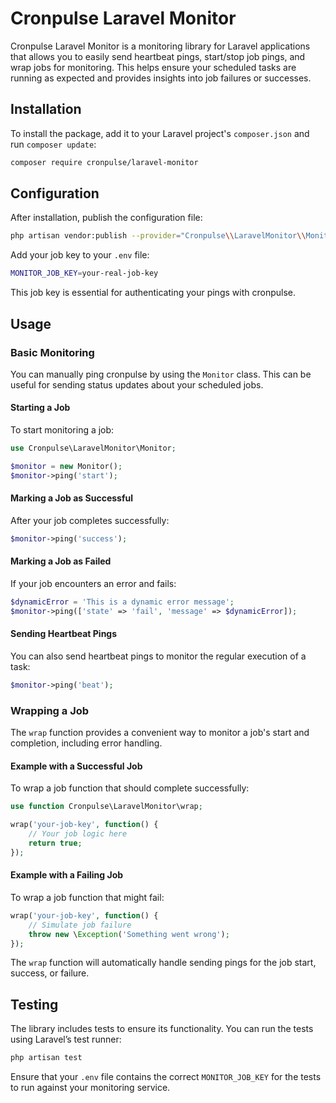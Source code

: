 # Cronpulse Laravel Monitor

Cronpulse Laravel Monitor is a monitoring library for Laravel applications that allows you to easily send heartbeat pings, start/stop job pings, and wrap jobs for monitoring. This helps ensure your scheduled tasks are running as expected and provides insights into job failures or successes.

## Installation

To install the package, add it to your Laravel project's `composer.json` and run `composer update`:

```bash
composer require cronpulse/laravel-monitor
```

## Configuration

After installation, publish the configuration file:

```bash
php artisan vendor:publish --provider="Cronpulse\\LaravelMonitor\\MonitorServiceProvider"
```

Add your job key to your `.env` file:

```bash
MONITOR_JOB_KEY=your-real-job-key
```

This job key is essential for authenticating your pings with cronpulse.

## Usage

### Basic Monitoring

You can manually ping cronpulse by using the `Monitor` class. This can be useful for sending status updates about your scheduled jobs.

#### Starting a Job

To start monitoring a job:

```php
use Cronpulse\LaravelMonitor\Monitor;

$monitor = new Monitor();
$monitor->ping('start');
```

#### Marking a Job as Successful

After your job completes successfully:

```php
$monitor->ping('success');
```

#### Marking a Job as Failed

If your job encounters an error and fails:

```php
$dynamicError = 'This is a dynamic error message';
$monitor->ping(['state' => 'fail', 'message' => $dynamicError]);
```

#### Sending Heartbeat Pings

You can also send heartbeat pings to monitor the regular execution of a task:

```php
$monitor->ping('beat');
```

### Wrapping a Job

The `wrap` function provides a convenient way to monitor a job's start and completion, including error handling.

#### Example with a Successful Job

To wrap a job function that should complete successfully:

```php
use function Cronpulse\LaravelMonitor\wrap;

wrap('your-job-key', function() {
    // Your job logic here
    return true;
});
```

#### Example with a Failing Job

To wrap a job function that might fail:

```php
wrap('your-job-key', function() {
    // Simulate job failure
    throw new \Exception('Something went wrong');
});
```

The `wrap` function will automatically handle sending pings for the job start, success, or failure.

## Testing

The library includes tests to ensure its functionality. You can run the tests using Laravel’s test runner:

```bash
php artisan test
```

Ensure that your `.env` file contains the correct `MONITOR_JOB_KEY` for the tests to run against your monitoring service.

